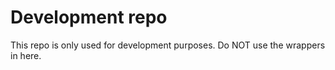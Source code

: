 # Development repo

This repo is only used for development purposes. Do NOT use the wrappers in here.
